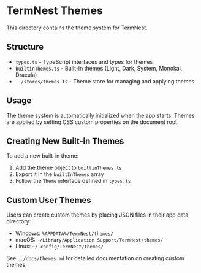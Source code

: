 # TermNest Themes

This directory contains the theme system for TermNest.

## Structure

- `types.ts` - TypeScript interfaces and types for themes
- `builtinThemes.ts` - Built-in themes (Light, Dark, System, Monokai, Dracula)
- `../stores/themes.ts` - Theme store for managing and applying themes

## Usage

The theme system is automatically initialized when the app starts. Themes are applied by setting CSS custom properties on the document root.

## Creating New Built-in Themes

To add a new built-in theme:

1. Add the theme object to `builtinThemes.ts`
2. Export it in the `builtInThemes` array
3. Follow the `Theme` interface defined in `types.ts`

## Custom User Themes

Users can create custom themes by placing JSON files in their app data directory:
- Windows: `%APPDATA%/TermNest/themes/`
- macOS: `~/Library/Application Support/TermNest/themes/`
- Linux: `~/.config/TermNest/themes/`

See `../docs/themes.md` for detailed documentation on creating custom themes.
